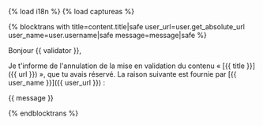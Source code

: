 {% load i18n %}
{% load captureas %}

{% blocktrans with title=content.title|safe user_url=user.get_absolute_url user_name=user.username|safe message=message|safe %}

Bonjour {{ validator }},

Je t'informe de l'annulation de la mise en validation du contenu 
« [{{ title }}]({{ url }}) », que tu avais réservé. La raison suivante est 
fournie par [{{ user_name }}]({{ user_url }}) :

{{ message }}

{%  endblocktrans %}
